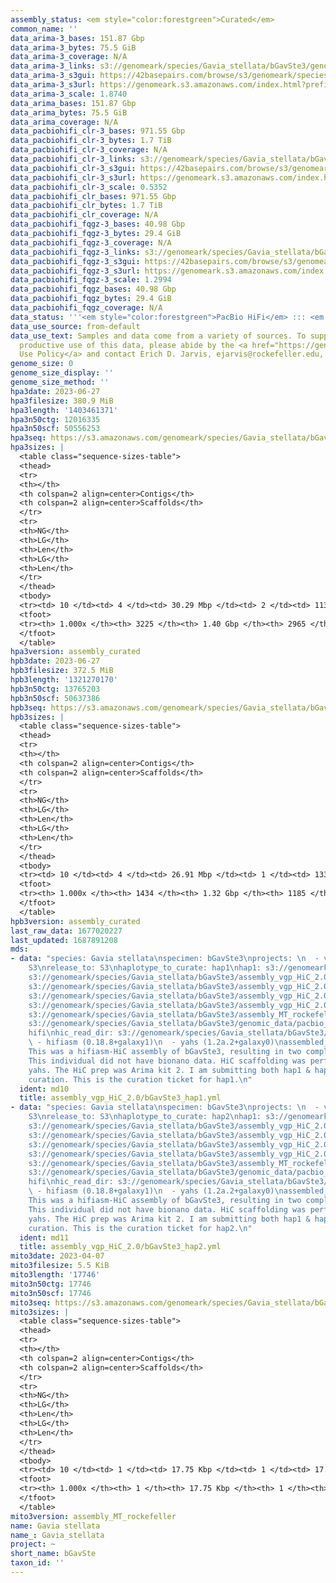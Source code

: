 ```yaml
---
assembly_status: <em style="color:forestgreen">Curated</em>
common_name: ''
data_arima-3_bases: 151.87 Gbp
data_arima-3_bytes: 75.5 GiB
data_arima-3_coverage: N/A
data_arima-3_links: s3://genomeark/species/Gavia_stellata/bGavSte3/genomic_data/arima/<br>
data_arima-3_s3gui: https://42basepairs.com/browse/s3/genomeark/species/Gavia_stellata/bGavSte3/genomic_data/arima/
data_arima-3_s3url: https://genomeark.s3.amazonaws.com/index.html?prefix=species/Gavia_stellata/bGavSte3/genomic_data/arima/
data_arima-3_scale: 1.8740
data_arima_bases: 151.87 Gbp
data_arima_bytes: 75.5 GiB
data_arima_coverage: N/A
data_pacbiohifi_clr-3_bases: 971.55 Gbp
data_pacbiohifi_clr-3_bytes: 1.7 TiB
data_pacbiohifi_clr-3_coverage: N/A
data_pacbiohifi_clr-3_links: s3://genomeark/species/Gavia_stellata/bGavSte3/genomic_data/pacbio_hifi/<br>
data_pacbiohifi_clr-3_s3gui: https://42basepairs.com/browse/s3/genomeark/species/Gavia_stellata/bGavSte3/genomic_data/pacbio_hifi/
data_pacbiohifi_clr-3_s3url: https://genomeark.s3.amazonaws.com/index.html?prefix=species/Gavia_stellata/bGavSte3/genomic_data/pacbio_hifi/
data_pacbiohifi_clr-3_scale: 0.5352
data_pacbiohifi_clr_bases: 971.55 Gbp
data_pacbiohifi_clr_bytes: 1.7 TiB
data_pacbiohifi_clr_coverage: N/A
data_pacbiohifi_fqgz-3_bases: 40.98 Gbp
data_pacbiohifi_fqgz-3_bytes: 29.4 GiB
data_pacbiohifi_fqgz-3_coverage: N/A
data_pacbiohifi_fqgz-3_links: s3://genomeark/species/Gavia_stellata/bGavSte3/genomic_data/pacbio_hifi/<br>
data_pacbiohifi_fqgz-3_s3gui: https://42basepairs.com/browse/s3/genomeark/species/Gavia_stellata/bGavSte3/genomic_data/pacbio_hifi/
data_pacbiohifi_fqgz-3_s3url: https://genomeark.s3.amazonaws.com/index.html?prefix=species/Gavia_stellata/bGavSte3/genomic_data/pacbio_hifi/
data_pacbiohifi_fqgz-3_scale: 1.2994
data_pacbiohifi_fqgz_bases: 40.98 Gbp
data_pacbiohifi_fqgz_bytes: 29.4 GiB
data_pacbiohifi_fqgz_coverage: N/A
data_status: '''<em style="color:forestgreen">PacBio HiFi</em> ::: <em style="color:forestgreen">Arima</em>'''
data_use_source: from-default
data_use_text: Samples and data come from a variety of sources. To support fair and
  productive use of this data, please abide by the <a href="https://genome10k.soe.ucsc.edu/data-use-policies/">Data
  Use Policy</a> and contact Erich D. Jarvis, ejarvis@rockefeller.edu, with any questions.
genome_size: 0
genome_size_display: ''
genome_size_method: ''
hpa3date: 2023-06-27
hpa3filesize: 380.9 MiB
hpa3length: '1403461371'
hpa3n50ctg: 12016335
hpa3n50scf: 50556253
hpa3seq: https://s3.amazonaws.com/genomeark/species/Gavia_stellata/bGavSte3/assembly_curated/bGavSte3.hap1.cur.20230627.fasta.gz
hpa3sizes: |
  <table class="sequence-sizes-table">
  <thead>
  <tr>
  <th></th>
  <th colspan=2 align=center>Contigs</th>
  <th colspan=2 align=center>Scaffolds</th>
  </tr>
  <tr>
  <th>NG</th>
  <th>LG</th>
  <th>Len</th>
  <th>LG</th>
  <th>Len</th>
  </tr>
  </thead>
  <tbody>
  <tr><td> 10 </td><td> 4 </td><td> 30.29 Mbp </td><td> 2 </td><td> 113.82 Mbp </td></tr><tr><td> 20 </td><td> 10 </td><td> 21.88 Mbp </td><td> 3 </td><td> 105.09 Mbp </td></tr><tr><td> 30 </td><td> 17 </td><td> 18.14 Mbp </td><td> 4 </td><td> 89.71 Mbp </td></tr><tr><td> 40 </td><td> 26 </td><td> 15.22 Mbp </td><td> 6 </td><td> 66.80 Mbp </td></tr><tr style="background-color:#cccccc;"><td> 50 </td><td> 36 </td><td style="background-color:#88ff88;"> 12.02 Mbp </td><td> 8 </td><td style="background-color:#88ff88;"> 50.56 Mbp </td></tr><tr><td> 60 </td><td> 49 </td><td> 9.70 Mbp </td><td> 12 </td><td> 33.66 Mbp </td></tr><tr><td> 70 </td><td> 68 </td><td> 5.51 Mbp </td><td> 17 </td><td> 22.27 Mbp </td></tr><tr><td> 80 </td><td> 105 </td><td> 2.54 Mbp </td><td> 25 </td><td> 13.79 Mbp </td></tr><tr><td> 90 </td><td> 312 </td><td> 165.94 Kbp </td><td> 107 </td><td> 229.14 Kbp </td></tr><tr><td> 100 </td><td> 3225 </td><td> 12.60 Kbp </td><td> 2965 </td><td> 12.60 Kbp </td></tr></tbody>
  <tfoot>
  <tr><th> 1.000x </th><th> 3225 </th><th> 1.40 Gbp </th><th> 2965 </th><th> 1.40 Gbp </th></tr>
  </tfoot>
  </table>
hpa3version: assembly_curated
hpb3date: 2023-06-27
hpb3filesize: 372.5 MiB
hpb3length: '1321270170'
hpb3n50ctg: 13765203
hpb3n50scf: 50637386
hpb3seq: https://s3.amazonaws.com/genomeark/species/Gavia_stellata/bGavSte3/assembly_curated/bGavSte3.hap2.cur.20230627.fasta.gz
hpb3sizes: |
  <table class="sequence-sizes-table">
  <thead>
  <tr>
  <th></th>
  <th colspan=2 align=center>Contigs</th>
  <th colspan=2 align=center>Scaffolds</th>
  </tr>
  <tr>
  <th>NG</th>
  <th>LG</th>
  <th>Len</th>
  <th>LG</th>
  <th>Len</th>
  </tr>
  </thead>
  <tbody>
  <tr><td> 10 </td><td> 4 </td><td> 26.91 Mbp </td><td> 1 </td><td> 133.33 Mbp </td></tr><tr><td> 20 </td><td> 9 </td><td> 22.60 Mbp </td><td> 3 </td><td> 105.02 Mbp </td></tr><tr><td> 30 </td><td> 15 </td><td> 19.36 Mbp </td><td> 4 </td><td> 89.49 Mbp </td></tr><tr><td> 40 </td><td> 22 </td><td> 16.63 Mbp </td><td> 6 </td><td> 65.28 Mbp </td></tr><tr style="background-color:#cccccc;"><td> 50 </td><td> 31 </td><td style="background-color:#88ff88;"> 13.77 Mbp </td><td> 8 </td><td style="background-color:#88ff88;"> 50.64 Mbp </td></tr><tr><td> 60 </td><td> 42 </td><td> 10.60 Mbp </td><td> 10 </td><td> 41.84 Mbp </td></tr><tr><td> 70 </td><td> 58 </td><td> 6.69 Mbp </td><td> 15 </td><td> 25.04 Mbp </td></tr><tr><td> 80 </td><td> 88 </td><td> 3.02 Mbp </td><td> 21 </td><td> 18.13 Mbp </td></tr><tr><td> 90 </td><td> 161 </td><td> 0.95 Mbp </td><td> 32 </td><td> 6.70 Mbp </td></tr><tr><td> 100 </td><td> 1434 </td><td> 17.34 Kbp </td><td> 1185 </td><td> 17.34 Kbp </td></tr></tbody>
  <tfoot>
  <tr><th> 1.000x </th><th> 1434 </th><th> 1.32 Gbp </th><th> 1185 </th><th> 1.32 Gbp </th></tr>
  </tfoot>
  </table>
hpb3version: assembly_curated
last_raw_data: 1677020227
last_updated: 1687891208
mds:
- data: "species: Gavia stellata\nspecimen: bGavSte3\nprojects: \n  - vgp\ndata_location:
    S3\nrelease_to: S3\nhaplotype_to_curate: hap1\nhap1: s3://genomeark/species/Gavia_stellata/bGavSte3/assembly_vgp_HiC_2.0/bGavSte3.HiC.hap1.20230407.fasta.gz\nhap2:
    s3://genomeark/species/Gavia_stellata/bGavSte3/assembly_vgp_HiC_2.0/bGavSte3.HiC.hap2.20230407.fasta.gz\npretext_hap1:
    s3://genomeark/species/Gavia_stellata/bGavSte3/assembly_vgp_HiC_2.0/evaluation/hap1/pretext/bGavSte3_hap1__s2_heatmap.pretext\npretext_hap2:
    s3://genomeark/species/Gavia_stellata/bGavSte3/assembly_vgp_HiC_2.0/evaluation/hap2/pretext/bGavSte3_hap2__s2_heatmap.pretext\nkmer_spectra_img:
    s3://genomeark/species/Gavia_stellata/bGavSte3/assembly_vgp_HiC_2.0/evaluation/merqury/bGavSte3_png/\nmito:
    s3://genomeark/species/Gavia_stellata/bGavSte3/assembly_MT_rockefeller/bGavSte3.MT.20230407.fasta.gz\npacbio_read_dir:
    s3://genomeark/species/Gavia_stellata/bGavSte3/genomic_data/pacbio_hifi/\npacbio_read_type:
    hifi\nhic_read_dir: s3://genomeark/species/Gavia_stellata/bGavSte3/genomic_data/arima/\npipeline:\n
    \ - hifiasm (0.18.8+galaxy1)\n  - yahs (1.2a.2+galaxy0)\nassembled_by_group: Rockefeller\nnotes:
    This was a hifiasm-HiC assembly of bGavSte3, resulting in two complete haplotypes.
    This individual did not have bionano data. HiC scaffolding was performed with
    yahs. The HiC prep was Arima kit 2. I am submitting both hap1 & hap2 for dual
    curation. This is the curation ticket for hap1.\n"
  ident: md10
  title: assembly_vgp_HiC_2.0/bGavSte3_hap1.yml
- data: "species: Gavia stellata\nspecimen: bGavSte3\nprojects: \n  - vgp\ndata_location:
    S3\nrelease_to: S3\nhaplotype_to_curate: hap2\nhap1: s3://genomeark/species/Gavia_stellata/bGavSte3/assembly_vgp_HiC_2.0/bGavSte3.HiC.hap1.20230407.fasta.gz\nhap2:
    s3://genomeark/species/Gavia_stellata/bGavSte3/assembly_vgp_HiC_2.0/bGavSte3.HiC.hap2.20230407.fasta.gz\npretext_hap1:
    s3://genomeark/species/Gavia_stellata/bGavSte3/assembly_vgp_HiC_2.0/evaluation/hap1/pretext/bGavSte3_hap1__s2_heatmap.pretext\npretext_hap2:
    s3://genomeark/species/Gavia_stellata/bGavSte3/assembly_vgp_HiC_2.0/evaluation/hap2/pretext/bGavSte3_hap2__s2_heatmap.pretext\nkmer_spectra_img:
    s3://genomeark/species/Gavia_stellata/bGavSte3/assembly_vgp_HiC_2.0/evaluation/merqury/bGavSte3_png/\nmito:
    s3://genomeark/species/Gavia_stellata/bGavSte3/assembly_MT_rockefeller/bGavSte3.MT.20230407.fasta.gz\npacbio_read_dir:
    s3://genomeark/species/Gavia_stellata/bGavSte3/genomic_data/pacbio_hifi/\npacbio_read_type:
    hifi\nhic_read_dir: s3://genomeark/species/Gavia_stellata/bGavSte3/genomic_data/arima/\npipeline:\n
    \ - hifiasm (0.18.8+galaxy1)\n  - yahs (1.2a.2+galaxy0)\nassembled_by_group: Rockefeller\nnotes:
    This was a hifiasm-HiC assembly of bGavSte3, resulting in two complete haplotypes.
    This individual did not have bionano data. HiC scaffolding was performed with
    yahs. The HiC prep was Arima kit 2. I am submitting both hap1 & hap2 for dual
    curation. This is the curation ticket for hap2.\n"
  ident: md11
  title: assembly_vgp_HiC_2.0/bGavSte3_hap2.yml
mito3date: 2023-04-07
mito3filesize: 5.5 KiB
mito3length: '17746'
mito3n50ctg: 17746
mito3n50scf: 17746
mito3seq: https://s3.amazonaws.com/genomeark/species/Gavia_stellata/bGavSte3/assembly_MT_rockefeller/bGavSte3.MT.20230407.fasta.gz
mito3sizes: |
  <table class="sequence-sizes-table">
  <thead>
  <tr>
  <th></th>
  <th colspan=2 align=center>Contigs</th>
  <th colspan=2 align=center>Scaffolds</th>
  </tr>
  <tr>
  <th>NG</th>
  <th>LG</th>
  <th>Len</th>
  <th>LG</th>
  <th>Len</th>
  </tr>
  </thead>
  <tbody>
  <tr><td> 10 </td><td> 1 </td><td> 17.75 Kbp </td><td> 1 </td><td> 17.75 Kbp </td></tr><tr><td> 20 </td><td> 1 </td><td> 17.75 Kbp </td><td> 1 </td><td> 17.75 Kbp </td></tr><tr><td> 30 </td><td> 1 </td><td> 17.75 Kbp </td><td> 1 </td><td> 17.75 Kbp </td></tr><tr><td> 40 </td><td> 1 </td><td> 17.75 Kbp </td><td> 1 </td><td> 17.75 Kbp </td></tr><tr style="background-color:#cccccc;"><td> 50 </td><td> 1 </td><td style="background-color:#ff8888;"> 17.75 Kbp </td><td> 1 </td><td style="background-color:#ff8888;"> 17.75 Kbp </td></tr><tr><td> 60 </td><td> 1 </td><td> 17.75 Kbp </td><td> 1 </td><td> 17.75 Kbp </td></tr><tr><td> 70 </td><td> 1 </td><td> 17.75 Kbp </td><td> 1 </td><td> 17.75 Kbp </td></tr><tr><td> 80 </td><td> 1 </td><td> 17.75 Kbp </td><td> 1 </td><td> 17.75 Kbp </td></tr><tr><td> 90 </td><td> 1 </td><td> 17.75 Kbp </td><td> 1 </td><td> 17.75 Kbp </td></tr><tr><td> 100 </td><td> 1 </td><td> 17.75 Kbp </td><td> 1 </td><td> 17.75 Kbp </td></tr></tbody>
  <tfoot>
  <tr><th> 1.000x </th><th> 1 </th><th> 17.75 Kbp </th><th> 1 </th><th> 17.75 Kbp </th></tr>
  </tfoot>
  </table>
mito3version: assembly_MT_rockefeller
name: Gavia stellata
name_: Gavia_stellata
project: ~
short_name: bGavSte
taxon_id: ''
---
```

